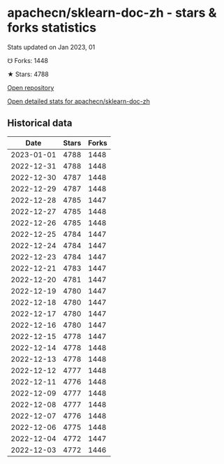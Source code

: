 # apachecn/sklearn-doc-zh - stars & forks statistics

Stats updated on Jan 2023, 01

☋ Forks: 1448

★ Stars: 4788

[Open repository](https://github.com/apachecn/sklearn-doc-zh)

[Open detailed stats for apachecn/sklearn-doc-zh](https://reviewgithub.com/rep/apachecn/sklearn-doc-zh)

## Historical data
| Date | Stars | Forks |
|------|-------|-------|
| 2023-01-01 | 4788 | 1448 | 
| 2022-12-31 | 4788 | 1448 | 
| 2022-12-30 | 4787 | 1448 | 
| 2022-12-29 | 4787 | 1448 | 
| 2022-12-28 | 4785 | 1447 | 
| 2022-12-27 | 4785 | 1448 | 
| 2022-12-26 | 4785 | 1448 | 
| 2022-12-25 | 4784 | 1447 | 
| 2022-12-24 | 4784 | 1447 | 
| 2022-12-23 | 4784 | 1447 | 
| 2022-12-21 | 4783 | 1447 | 
| 2022-12-20 | 4781 | 1447 | 
| 2022-12-19 | 4780 | 1447 | 
| 2022-12-18 | 4780 | 1447 | 
| 2022-12-17 | 4780 | 1447 | 
| 2022-12-16 | 4780 | 1447 | 
| 2022-12-15 | 4778 | 1447 | 
| 2022-12-14 | 4778 | 1448 | 
| 2022-12-13 | 4778 | 1448 | 
| 2022-12-12 | 4777 | 1448 | 
| 2022-12-11 | 4776 | 1448 | 
| 2022-12-09 | 4777 | 1448 | 
| 2022-12-08 | 4777 | 1448 | 
| 2022-12-07 | 4776 | 1448 | 
| 2022-12-06 | 4775 | 1448 | 
| 2022-12-04 | 4772 | 1447 | 
| 2022-12-03 | 4772 | 1446 | 

